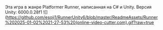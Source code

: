 Эта игра в жанре Platformer Runner, написанная на C# и Unity. Версия Unity: 6000.0.28f1
![](https://github.com/esoji1/RunnerUnity6/blob/master/ReadmeAssets/Runner%202025-01-02%2021-27-53%20(online-video-cutter.com).gif?raw=true
